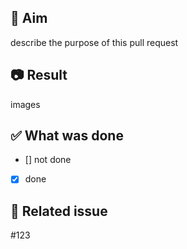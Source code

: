 ## 🎯 Aim

describe the purpose of this pull request

## 📷 Result

images

## ✅ What was done

- [] not done
- [X] done

## 🔗 Related issue

#123